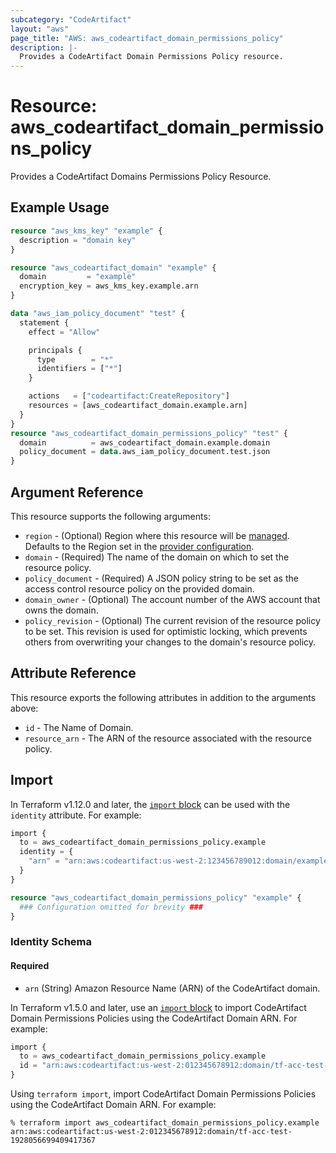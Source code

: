 ```yaml
---
subcategory: "CodeArtifact"
layout: "aws"
page_title: "AWS: aws_codeartifact_domain_permissions_policy"
description: |-
  Provides a CodeArtifact Domain Permissions Policy resource.
---
```


# Resource: aws_codeartifact_domain_permissions_policy

Provides a CodeArtifact Domains Permissions Policy Resource.

## Example Usage

```terraform
resource "aws_kms_key" "example" {
  description = "domain key"
}

resource "aws_codeartifact_domain" "example" {
  domain         = "example"
  encryption_key = aws_kms_key.example.arn
}

data "aws_iam_policy_document" "test" {
  statement {
    effect = "Allow"

    principals {
      type        = "*"
      identifiers = ["*"]
    }

    actions   = ["codeartifact:CreateRepository"]
    resources = [aws_codeartifact_domain.example.arn]
  }
}
resource "aws_codeartifact_domain_permissions_policy" "test" {
  domain          = aws_codeartifact_domain.example.domain
  policy_document = data.aws_iam_policy_document.test.json
}
```

## Argument Reference

This resource supports the following arguments:

* `region` - (Optional) Region where this resource will be [managed](https://docs.aws.amazon.com/general/latest/gr/rande.html#regional-endpoints). Defaults to the Region set in the [provider configuration](https://registry.terraform.io/providers/hashicorp/aws/latest/docs#aws-configuration-reference).
* `domain` - (Required) The name of the domain on which to set the resource policy.
* `policy_document` - (Required) A JSON policy string to be set as the access control resource policy on the provided domain.
* `domain_owner` - (Optional) The account number of the AWS account that owns the domain.
* `policy_revision` - (Optional) The current revision of the resource policy to be set. This revision is used for optimistic locking, which prevents others from overwriting your changes to the domain's resource policy.

## Attribute Reference

This resource exports the following attributes in addition to the arguments above:

* `id` - The Name of Domain.
* `resource_arn` - The ARN of the resource associated with the resource policy.

## Import

In Terraform v1.12.0 and later, the [`import` block](https://developer.hashicorp.com/terraform/language/import) can be used with the `identity` attribute. For example:

```terraform
import {
  to = aws_codeartifact_domain_permissions_policy.example
  identity = {
    "arn" = "arn:aws:codeartifact:us-west-2:123456789012:domain/example"
  }
}

resource "aws_codeartifact_domain_permissions_policy" "example" {
  ### Configuration omitted for brevity ###
}
```

### Identity Schema

#### Required

- `arn` (String) Amazon Resource Name (ARN) of the CodeArtifact domain.

In Terraform v1.5.0 and later, use an [`import` block](https://developer.hashicorp.com/terraform/language/import) to import CodeArtifact Domain Permissions Policies using the CodeArtifact Domain ARN. For example:

```terraform
import {
  to = aws_codeartifact_domain_permissions_policy.example
  id = "arn:aws:codeartifact:us-west-2:012345678912:domain/tf-acc-test-1928056699409417367"
}
```

Using `terraform import`, import CodeArtifact Domain Permissions Policies using the CodeArtifact Domain ARN. For example:

```console
% terraform import aws_codeartifact_domain_permissions_policy.example arn:aws:codeartifact:us-west-2:012345678912:domain/tf-acc-test-1928056699409417367
```
